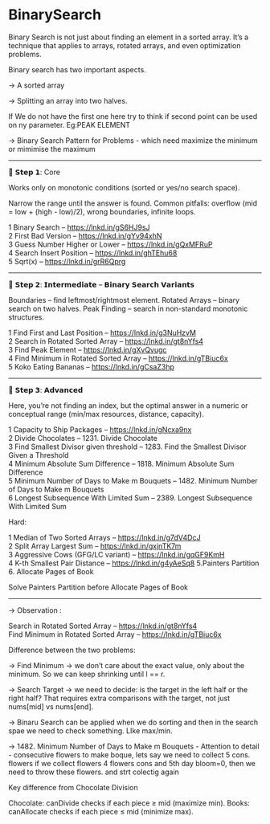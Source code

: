 # BinarySearch


Binary Search is not just about finding an element in a sorted array. It’s a technique that applies to arrays, rotated arrays, and even optimization problems. 


Binary search has two important aspects.

-> A sorted array

-> Splitting an array into two halves. 

If We do not have the first one here try to think if second point can be used on ny parameter.
Eg:PEAK ELEMENT


-> Binary Search Pattern for Problems -  which need  maximize the minimum or mimimise the maximum
________________________




🔹 𝗦𝘁𝗲𝗽 𝟭:  Core

Works only on monotonic conditions (sorted or yes/no search space).

Narrow the range until the answer is found.
Common pitfalls: overflow (mid = low + (high - low)/2), wrong boundaries, infinite loops.


1️ Binary Search – https://lnkd.in/gS6HJ9sJ  
2️ First Bad Version – https://lnkd.in/gYv94xhN  
3️ Guess Number Higher or Lower – https://lnkd.in/gQxMFRuP  
4️ Search Insert Position – https://lnkd.in/ghTEhu68  
5️ Sqrt(x) – https://lnkd.in/grR6Qprg  



______________________________


🔹 𝗦𝘁𝗲𝗽 𝟮: 𝗜𝗻𝘁𝗲𝗿𝗺𝗲𝗱𝗶𝗮𝘁𝗲 – 𝗕𝗶𝗻𝗮𝗿𝘆 𝗦𝗲𝗮𝗿𝗰𝗵 𝗩𝗮𝗿𝗶𝗮𝗻𝘁𝘀

Boundaries – find leftmost/rightmost element.
Rotated Arrays – binary search on two halves.
Peak Finding – search in non-standard monotonic structures.


1️ Find First and Last Position – https://lnkd.in/g3NuHzvM  
2️ Search in Rotated Sorted Array – https://lnkd.in/gt8nYfs4  
3️ Find Peak Element – https://lnkd.in/gXvQvugc  
4️ Find Minimum in Rotated Sorted Array – https://lnkd.in/gTBiuc6x  
5️ Koko Eating Bananas – https://lnkd.in/gCsaZ3hp  

__________________________________



🔹 𝗦𝘁𝗲𝗽 𝟯: 𝗔𝗱𝘃𝗮𝗻𝗰𝗲𝗱 

Here, you’re not finding an index, but the optimal answer in a numeric or conceptual range (min/max resources, distance, capacity).


1️ Capacity to Ship Packages – https://lnkd.in/gNcxa9nx  
2️ Divide Chocolates – 1231. Divide Chocolate  
3️ Find Smallest Divisor given threshold – 1283. Find the Smallest Divisor Given a Threshold  
4️ Minimum Absolute Sum Difference – 1818. Minimum Absolute Sum Difference  
5️ Minimum Number of Days to Make m Bouquets – 1482. Minimum Number of Days to Make m Bouquets  
6️ Longest Subsequence With Limited Sum – 2389. Longest Subsequence With Limited Sum


Hard:

1️ Median of Two Sorted Arrays – https://lnkd.in/g7dV4DcJ  
2️ Split Array Largest Sum – https://lnkd.in/gxjnTK7m  
3️ Aggressive Cows (GFG/LC variant) – https://lnkd.in/gqGF9KmH    
4 K-th Smallest Pair Distance – https://lnkd.in/g4yAeSq8 
5.Painters Partition
6. Allocate Pages of Book

Solve Painters Partition before Allocate Pages of Book




_____________________


-> Observation :

 Search in Rotated Sorted Array – https://lnkd.in/gt8nYfs4  
 Find Minimum in Rotated Sorted Array – https://lnkd.in/gTBiuc6x  

Difference between the two problems:

-> Find Minimum → we don’t care about the exact value, only about the minimum. So we can keep shrinking until l == r.

-> Search Target → we need to decide: is the target in the left half or the right half?
That requires extra comparisons with the target, not just nums[mid] vs nums[end].



-> Binaru Search can be applied when we do sorting and then in the search spae we need to check something.
LIke max/min.


-> 1482. Minimum Number of Days to Make m Bouquets -  Attention to detail - consecutive flowers to make boque, lets say we need to collect 5 cons. flowers
if we collect flowers 4 flowers cons and 5th day bloom=0, then we need to throw these flowers. and strt colectig again




Key difference from Chocolate Division

Chocolate: canDivide checks if each piece ≥ mid (maximize min).
Books: canAllocate checks if each piece ≤ mid (minimize max).
